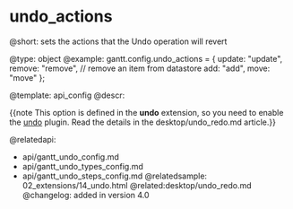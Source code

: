undo_actions
=============

@short:
	sets the actions that the Undo operation will revert

@type: object
@example:
gantt.config.undo_actions = {
	update: "update",
	remove: "remove", // remove an item from datastore
	add: "add",
	move: "move"
};

@template:	api_config
@descr:

{{note This option is defined in the **undo** extension, so you need to enable the [undo](desktop/extensions_list.md#undo) plugin. Read the details in the desktop/undo_redo.md article.}}


@relatedapi:
- api/gantt_undo_config.md
- api/gantt_undo_types_config.md
- api/gantt_undo_steps_config.md
@relatedsample:
02_extensions/14_undo.html
@related:desktop/undo_redo.md
@changelog:
added in version 4.0